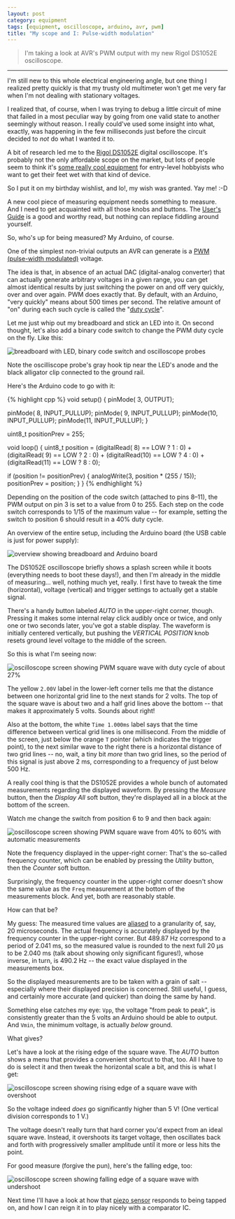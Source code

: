 ```yaml
---
layout: post
category: equipment
tags: [equipment, oscilloscope, arduino, avr, pwm]
title: "My scope and I: Pulse-width modulation"
---
```


> I'm taking a look at AVR's PWM output with my new Rigol DS1052E oscilloscope.

******

I'm still new to this whole electrical engineering angle,
but one thing I realized pretty quickly is that my trusty old multimeter won't get me very far when I'm not dealing with stationary voltages.

I realized that, of course, when I was trying to debug a little circuit of mine that failed in a most peculiar way by going from one valid state to another seemingly without reason.
I really could've used some insight into what, exactly, was happening in the few milliseconds just before the circuit decided to *not* do what I wanted it to.

A bit of research led me to the [Rigol DS1052E](http://www.rigolna.com/products/digital-oscilloscopes/ds1000e/ds1052e/) digital oscilloscope.
It's probably not the only affordable scope on the market,
but lots of people seem to think it's [some really cool equipment](http://www.youtube.com/watch?v=AUwbtG6z6pI#t=426)
for entry-level hobbyists who want to get their feet wet with that kind of device.

So I put it on my birthday wishlist, and lo!, my wish was granted. Yay me! :-D

A new cool piece of measuring equipment needs something to measure. And I need to get acquainted with all those knobs and buttons.
The [User's Guide](http://www.tequipment.net/pdf/Rigol/DS1000E_DS1000D_series_manual.pdf) is a good and worthy read, but nothing can replace fiddling around yourself.

So, who's up for being measured? My Arduino, of course.

One of the simplest non-trivial outputs an AVR can generate is a [PWM (pulse-width modulated)](http://en.wikipedia.org/wiki/Pulse-width_modulation) voltage.

The idea is that, in absence of an actual DAC (digital-analog converter) that can actually generate arbitrary voltages in a given range,
you can get almost identical results by just switching the power on and off very quickly, over and over again.
PWM does exactly that. By default, with an Arduino, "very quickly" means about 500 times per second.
The relative amount of "on" during each such cycle is called the "[duty cycle](http://en.wikipedia.org/wiki/Duty_cycle)".

Let me just whip out my breadboard and stick an LED into it.
On second thought, let's also add a binary code switch to change the PWM duty cycle on the fly.
Like this:

![breadboard with LED, binary code switch and oscilloscope probes](/assets/2013-11-10-rigol-ds1052e-oscilloscope-pwm/setup-detail-breadboard.jpg)

Note the oscilliscope probe's gray hook tip near the LED's anode and the black alligator clip connected to the ground rail.

Here's the Arduino code to go with it:

{% highlight cpp %}
void setup()
{
  pinMode( 3, OUTPUT);

  pinMode( 8, INPUT_PULLUP);
  pinMode( 9, INPUT_PULLUP);
  pinMode(10, INPUT_PULLUP);
  pinMode(11, INPUT_PULLUP);
}

uint8_t positionPrev = 255;

void loop()
{
  uint8_t position =
      (digitalRead( 8) == LOW ? 1 : 0)
    + (digitalRead( 9) == LOW ? 2 : 0)
    + (digitalRead(10) == LOW ? 4 : 0)
    + (digitalRead(11) == LOW ? 8 : 0);

  if (position != positionPrev) {
    analogWrite(3, position * (255 / 15));
    positionPrev = position;
  }
}
{% endhighlight %}

Depending on the position of the code switch (attached to pins&nbsp;8&ndash;11), the PWM output on pin&nbsp;3 is set to a value from 0 to 255.
Each step on the code switch corresponds to 1/15 of the maximum value --
for example, setting the switch to position&nbsp;6 should result in a 40% duty cycle.

An overview of the entire setup, including the Arduino board (the USB cable is just for power supply):

![overview showing breadboard and Arduino board](/assets/2013-11-10-rigol-ds1052e-oscilloscope-pwm/setup-complete.jpg)

The DS1052E oscilloscope briefly shows a splash screen while it boots (everything needs to boot these days!),
and then I'm already in the middle of measuring... well, nothing much yet, really.
I first have to tweak the time (horizontal), voltage (vertical) and trigger settings to actually get a stable signal.

There's a handy button labeled *AUTO* in the upper-right corner, though.
Pressing it makes some internal relay click audibly once or twice, and only one or two seconds later, you've got a stable display.
The waveform is initially centered vertically, but pushing the *VERTICAL POSITION* knob resets ground level voltage to the middle of the screen.

So this is what I'm seeing now:

![oscilloscope screen showing PWM square wave with duty cycle of about 27%](/assets/2013-11-10-rigol-ds1052e-oscilloscope-pwm/scope-screen-basic.gif)

The yellow `2.00V` label in the lower-left corner tells me that the distance between one horizontal grid line to the next stands for 2&nbsp;volts.
The top of the square wave is about two and a half grid lines above the bottom -- that makes it approximately 5&nbsp;volts.
Sounds about right!

Also at the bottom, the white `Time 1.000ms` label says that the time difference between vertical grid lines is one millisecond.
From the middle of the screen, just below the orange `T` pointer (which indicates the trigger point),
to the next similar wave to the right there is a horizontal distance of two grid lines -- no, wait, a tiny bit *more* than two grid lines,
so the period of this signal is just above 2&nbsp;ms, corresponding to a frequency of just below 500&nbsp;Hz.

A really cool thing is that the DS1052E provides a whole bunch of automated measurements regarding the displayed waveform.
By pressing the *Measure* button, then the *Display All* soft button, they're displayed all in a block at the bottom of the screen.

Watch me change the switch from position&nbsp;6 to 9 and then back again:

![oscilloscope screen showing PWM square wave from 40% to 60% with automatic measurements](/assets/2013-11-10-rigol-ds1052e-oscilloscope-pwm/scope-screen-measure.gif)

Note the frequency displayed in the upper-right corner:
That's the so-called frequency counter, which can be enabled by pressing the *Utility* button, then the *Counter* soft button.

Surprisingly, the frequency counter in the upper-right corner doesn't show the same value
as the `Freq` measurement at the bottom of the measurements block.
And yet, both are reasonably stable.

How can that be?

My guess: The measured time values are [aliased](http://en.wikipedia.org/wiki/Aliasing) to a granularity of, say, 20&nbsp;microseconds.
The actual frequency is accurately displayed by the frequency counter in the upper-right corner.
But 489.87&nbsp;Hz correspond to a period of 2.041&nbsp;ms, so the measured value is rounded to the next full 20&nbsp;&mu;s to be 2.040&nbsp;ms
(talk about showing only significant figures!),
whose inverse, in turn, is 490.2&nbsp;Hz -- the exact value displayed in the measurements box.

So the displayed measurements are to be taken with a grain of salt -- especially where their displayed precision is concerned.
Still useful, I guess, and certainly more accurate (and quicker) than doing the same by hand.

Something else catches my eye:
`Vpp`, the voltage "from peak to peak", is consistently greater than the 5&nbsp;volts an Arduino should be able to output.
And `Vmin`, the minimum voltage, is actually *below* ground.

What gives?

Let's have a look at the rising edge of the square wave.
The *AUTO* button shows a menu that provides a convenient shortcut to that, too.
All I have to do is select it and then tweak the horizontal scale a bit, and this is what I get:

![oscilloscope screen showing rising edge of a square wave with overshoot](/assets/2013-11-10-rigol-ds1052e-oscilloscope-pwm/scope-screen-edge-rising.gif)

So the voltage indeed *does* go significantly higher than 5&nbsp;V! (One vertical division corresponds to 1&nbsp;V.)

The voltage doesn't really turn that hard corner you'd expect from an ideal square wave.
Instead, it overshoots its target voltage, then oscillates back and forth with progressively smaller amplitude until it more or less hits the point.

For good measure (forgive the pun), here's the falling edge, too:

![oscilloscope screen showing falling edge of a square wave with undershoot](/assets/2013-11-10-rigol-ds1052e-oscilloscope-pwm/scope-screen-edge-falling.gif)

Next time I'll have a look at how that [piezo sensor](/arduino/2013/10/28/attiny45-as-i2c-master-prelude/) responds to being tapped on,
and how I can reign it in to play nicely with a comparator IC.
